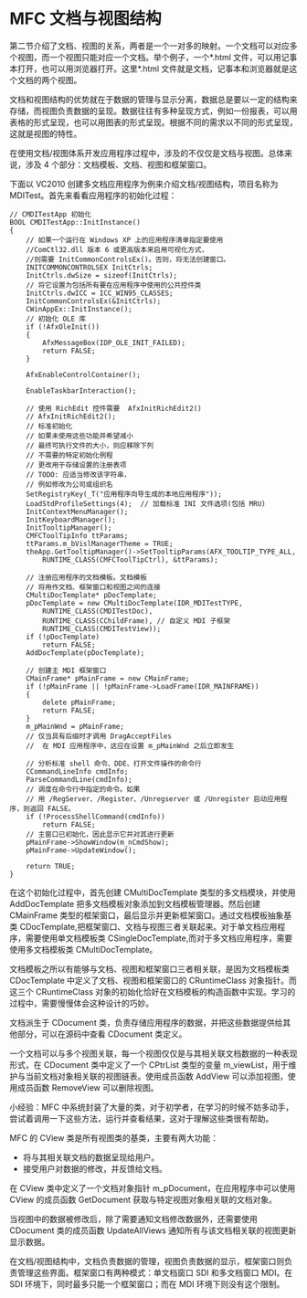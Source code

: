 # MFC 文档与视图结构

第二节介绍了文档、视图的关系，两者是一个一对多的映射。一个文档可以对应多个视图，而一个视图只能对应一个文档。举个例子，一个*.html 文件，可以用记事本打开，也可以用浏览器打开。这里*.html 文件就是文档，记事本和浏览器就是这个文档的两个视图。

文档和视图结构的优势就在于数据的管理与显示分离，数据总是要以一定的结构来存储，而视图负责数据的呈现。数据往往有多种呈现方式，例如一份报表，可以用表格的形式呈现，也可以用图表的形式呈现。根据不同的需求以不同的形式呈现，这就是视图的特性。

在使用文档/视图体系开发应用程序过程中，涉及的不仅仅是文档与视图。总体来说，涉及 4 个部分：文档模板、文档、视图和框架窗口。

下面以 VC2010 创建多文档应用程序为例来介绍文档/视图结构，项目名称为 MDITest。首先来看看应用程序的初始化过程：

```
// CMDITestApp 初始化
BOOL CMDITestApp::InitInstance()
{
    // 如果一个运行在 Windows XP 上的应用程序清单指定要使用
    //ComCtl32.dll 版本 6 或更高版本来启用可视化方式，
    //则需要 InitCommonControlsEx()。否则，将无法创建窗口。
    INITCOMMONCONTROLSEX InitCtrls;
    InitCtrls.dwSize = sizeof(InitCtrls);
    // 将它设置为包括所有要在应用程序中使用的公共控件类
    InitCtrls.dwICC = ICC_WIN95_CLASSES;
    InitCommonControlsEx(&InitCtrls);
    CWinAppEx::InitInstance();
    // 初始化 OLE 库
    if (!AfxOleInit())
    {
        AfxMessageBox(IDP_OLE_INIT_FAILED);
        return FALSE;
    }

    AfxEnableControlContainer();

    EnableTaskbarInteraction();

    // 使用 RichEdit 控件需要  AfxInitRichEdit2()   
    // AfxInitRichEdit2();
    // 标准初始化
    // 如果未使用这些功能并希望减小
    // 最终可执行文件的大小，则应移除下列
    // 不需要的特定初始化例程
    // 更改用于存储设置的注册表项
    // TODO: 应适当修改该字符串，
    // 例如修改为公司或组织名
    SetRegistryKey(_T("应用程序向导生成的本地应用程序"));
    LoadStdProfileSettings(4);  // 加载标准 INI 文件选项(包括 MRU)
    InitContextMenuManager();
    InitKeyboardManager();
    InitTooltipManager();
    CMFCToolTipInfo ttParams;
    ttParams.m_bVislManagerTheme = TRUE;
    theApp.GetTooltipManager()->SetTooltipParams(AFX_TOOLTIP_TYPE_ALL,
        RUNTIME_CLASS(CMFCToolTipCtrl), &ttParams);

    // 注册应用程序的文档模板。文档模板
    // 将用作文档、框架窗口和视图之间的连接
    CMultiDocTemplate* pDocTemplate;
    pDocTemplate = new CMultiDocTemplate(IDR_MDITestTYPE,
        RUNTIME_CLASS(CMDITestDoc),
        RUNTIME_CLASS(CChildFrame), // 自定义 MDI 子框架
        RUNTIME_CLASS(CMDITestView));
    if (!pDocTemplate)
        return FALSE;
    AddDocTemplate(pDocTemplate);

    // 创建主 MDI 框架窗口
    CMainFrame* pMainFrame = new CMainFrame;
    if (!pMainFrame || !pMainFrame->LoadFrame(IDR_MAINFRAME))
    {
        delete pMainFrame;
        return FALSE;
    }
    m_pMainWnd = pMainFrame;
    // 仅当具有后缀时才调用 DragAcceptFiles
    //  在 MDI 应用程序中，这应在设置 m_pMainWnd 之后立即发生

    // 分析标准 shell 命令、DDE、打开文件操作的命令行
    CCommandLineInfo cmdInfo;
    ParseCommandLine(cmdInfo);
    // 调度在命令行中指定的命令。如果
    // 用 /RegServer、/Register、/Unregserver 或 /Unregister 启动应用程序，则返回 FALSE。
    if (!ProcessShellCommand(cmdInfo))
        return FALSE;
    // 主窗口已初始化，因此显示它并对其进行更新
    pMainFrame->ShowWindow(m_nCmdShow);
    pMainFrame->UpdateWindow();

    return TRUE;
}
```

在这个初始化过程中，首先创建 CMultiDocTemplate 类型的多文档模块，并使用 AddDocTemplate 把多文档模板对象添加到文档模板管理器。然后创建 CMainFrame 类型的框架窗口，最后显示并更新框架窗口。通过文档模板抽象基类 CDocTemplate,把框架窗口、文档与视图三者关联起来。对于单文档应用程序，需要使用单文档模板类 CSingleDocTemplate,而对于多文档应用程序，需要使用多文档模板类 CMultiDocTemplate。

文档模板之所以有能够与文档、视图和框架窗口三者相关联，是因为文档模板类 CDocTemplate 中定义了文档、视图和框架窗口的 CRuntimeClass 对象指针。而这三个 CRuntimeClass 对象的初始化恰好在文档模板的构造函数中实现。学习的过程中，需要慢慢体会这种设计的巧妙。

文档派生于 CDocument 类，负责存储应用程序的数据，并把这些数据提供给其他部分，可以在源码中查看 CDocument 类定义。

一个文档可以与多个视图关联，每一个视图仅仅是与其相关联文档数据的一种表现形式，在 CDocument 类中定义了一个 CPtrList 类型的变量 m_viewList，用于维护与当前文档对象相关联的视图链表。使用成员函数 AddView 可以添加视图，使用成员函数 RemoveView 可以删除视图。

小经验：MFC 中系统封装了大量的类，对于初学者，在学习的时候不妨多动手，尝试着调用一下这些方法，运行并查看结果，这对于理解这些类很有帮助。

MFC 的 CView 类是所有视图类的基类，主要有两大功能：

*   将与其相关联文档的数据呈现给用户。
*   接受用户对数据的修改，并反馈给文档。

在 CView 类中定义了一个文档对象指针 m_pDocument，在应用程序中可以使用 CView 的成员函数 GetDocument 获取与特定视图对象相关联的文档对象。

当视图中的数据被修改后，除了需要通知文档修改数据外，还需要使用 CDocument 类的成员函数 UpdateAllViews 通知所有与该文档相关联的视图更新显示数据。

在文档/视图结构中，文档负责数据的管理，视图负责数据的显示，框架窗口则负责管理这些界面。框架窗口有两种模式：单文档窗口 SDI 和多文档窗口 MDI。在 SDI 环境下，同时最多只能一个框架窗口；而在 MDI 环境下则没有这个限制。